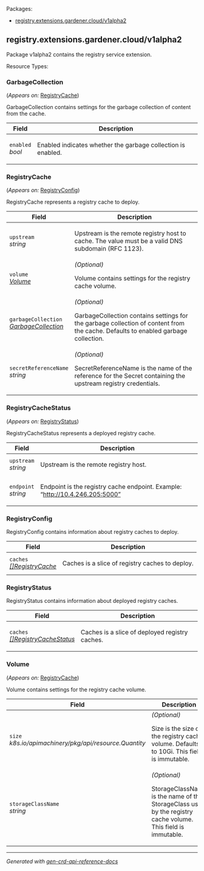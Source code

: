 <p>Packages:</p>
<ul>
<li>
<a href="#registry.extensions.gardener.cloud%2fv1alpha2">registry.extensions.gardener.cloud/v1alpha2</a>
</li>
</ul>
<h2 id="registry.extensions.gardener.cloud/v1alpha2">registry.extensions.gardener.cloud/v1alpha2</h2>
<p>
<p>Package v1alpha2 contains the registry service extension.</p>
</p>
Resource Types:
<ul></ul>
<h3 id="registry.extensions.gardener.cloud/v1alpha2.GarbageCollection">GarbageCollection
</h3>
<p>
(<em>Appears on:</em>
<a href="#registry.extensions.gardener.cloud/v1alpha2.RegistryCache">RegistryCache</a>)
</p>
<p>
<p>GarbageCollection contains settings for the garbage collection of content from the cache.</p>
</p>
<table>
<thead>
<tr>
<th>Field</th>
<th>Description</th>
</tr>
</thead>
<tbody>
<tr>
<td>
<code>enabled</code></br>
<em>
bool
</em>
</td>
<td>
<p>Enabled indicates whether the garbage collection is enabled.</p>
</td>
</tr>
</tbody>
</table>
<h3 id="registry.extensions.gardener.cloud/v1alpha2.RegistryCache">RegistryCache
</h3>
<p>
(<em>Appears on:</em>
<a href="#registry.extensions.gardener.cloud/v1alpha2.RegistryConfig">RegistryConfig</a>)
</p>
<p>
<p>RegistryCache represents a registry cache to deploy.</p>
</p>
<table>
<thead>
<tr>
<th>Field</th>
<th>Description</th>
</tr>
</thead>
<tbody>
<tr>
<td>
<code>upstream</code></br>
<em>
string
</em>
</td>
<td>
<p>Upstream is the remote registry host to cache.
The value must be a valid DNS subdomain (RFC 1123).</p>
</td>
</tr>
<tr>
<td>
<code>volume</code></br>
<em>
<a href="#registry.extensions.gardener.cloud/v1alpha2.Volume">
Volume
</a>
</em>
</td>
<td>
<em>(Optional)</em>
<p>Volume contains settings for the registry cache volume.</p>
</td>
</tr>
<tr>
<td>
<code>garbageCollection</code></br>
<em>
<a href="#registry.extensions.gardener.cloud/v1alpha2.GarbageCollection">
GarbageCollection
</a>
</em>
</td>
<td>
<em>(Optional)</em>
<p>GarbageCollection contains settings for the garbage collection of content from the cache.
Defaults to enabled garbage collection.</p>
</td>
</tr>
<tr>
<td>
<code>secretReferenceName</code></br>
<em>
string
</em>
</td>
<td>
<em>(Optional)</em>
<p>SecretReferenceName is the name of the reference for the Secret containing the upstream registry credentials.</p>
</td>
</tr>
</tbody>
</table>
<h3 id="registry.extensions.gardener.cloud/v1alpha2.RegistryCacheStatus">RegistryCacheStatus
</h3>
<p>
(<em>Appears on:</em>
<a href="#registry.extensions.gardener.cloud/v1alpha2.RegistryStatus">RegistryStatus</a>)
</p>
<p>
<p>RegistryCacheStatus represents a deployed registry cache.</p>
</p>
<table>
<thead>
<tr>
<th>Field</th>
<th>Description</th>
</tr>
</thead>
<tbody>
<tr>
<td>
<code>upstream</code></br>
<em>
string
</em>
</td>
<td>
<p>Upstream is the remote registry host.</p>
</td>
</tr>
<tr>
<td>
<code>endpoint</code></br>
<em>
string
</em>
</td>
<td>
<p>Endpoint is the registry cache endpoint.
Example: &ldquo;<a href="http://10.4.246.205:5000&quot;">http://10.4.246.205:5000&rdquo;</a></p>
</td>
</tr>
</tbody>
</table>
<h3 id="registry.extensions.gardener.cloud/v1alpha2.RegistryConfig">RegistryConfig
</h3>
<p>
<p>RegistryConfig contains information about registry caches to deploy.</p>
</p>
<table>
<thead>
<tr>
<th>Field</th>
<th>Description</th>
</tr>
</thead>
<tbody>
<tr>
<td>
<code>caches</code></br>
<em>
<a href="#registry.extensions.gardener.cloud/v1alpha2.RegistryCache">
[]RegistryCache
</a>
</em>
</td>
<td>
<p>Caches is a slice of registry caches to deploy.</p>
</td>
</tr>
</tbody>
</table>
<h3 id="registry.extensions.gardener.cloud/v1alpha2.RegistryStatus">RegistryStatus
</h3>
<p>
<p>RegistryStatus contains information about deployed registry caches.</p>
</p>
<table>
<thead>
<tr>
<th>Field</th>
<th>Description</th>
</tr>
</thead>
<tbody>
<tr>
<td>
<code>caches</code></br>
<em>
<a href="#registry.extensions.gardener.cloud/v1alpha2.RegistryCacheStatus">
[]RegistryCacheStatus
</a>
</em>
</td>
<td>
<p>Caches is a slice of deployed registry caches.</p>
</td>
</tr>
</tbody>
</table>
<h3 id="registry.extensions.gardener.cloud/v1alpha2.Volume">Volume
</h3>
<p>
(<em>Appears on:</em>
<a href="#registry.extensions.gardener.cloud/v1alpha2.RegistryCache">RegistryCache</a>)
</p>
<p>
<p>Volume contains settings for the registry cache volume.</p>
</p>
<table>
<thead>
<tr>
<th>Field</th>
<th>Description</th>
</tr>
</thead>
<tbody>
<tr>
<td>
<code>size</code></br>
<em>
k8s.io/apimachinery/pkg/api/resource.Quantity
</em>
</td>
<td>
<em>(Optional)</em>
<p>Size is the size of the registry cache volume.
Defaults to 10Gi.
This field is immutable.</p>
</td>
</tr>
<tr>
<td>
<code>storageClassName</code></br>
<em>
string
</em>
</td>
<td>
<em>(Optional)</em>
<p>StorageClassName is the name of the StorageClass used by the registry cache volume.
This field is immutable.</p>
</td>
</tr>
</tbody>
</table>
<hr/>
<p><em>
Generated with <a href="https://github.com/ahmetb/gen-crd-api-reference-docs">gen-crd-api-reference-docs</a>
</em></p>
